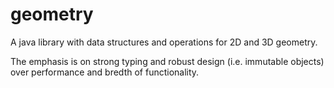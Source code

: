 geometry
========

A java library with data structures and operations for 2D and 3D geometry.

The emphasis is on strong typing and robust design (i.e. immutable objects) over
performance and bredth of functionality.
